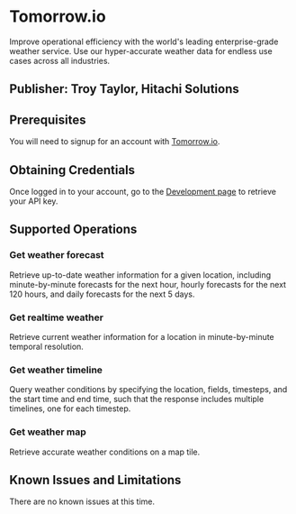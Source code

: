 # Tomorrow.io
Improve operational efficiency with the world's leading enterprise-grade weather service. Use our hyper-accurate weather data for endless use cases across all industries.

## Publisher: Troy Taylor, Hitachi Solutions

## Prerequisites
You will need to signup for an account with [Tomorrow.io](https://app.tomorrow.io/signup).

## Obtaining Credentials
Once logged in to your account, go to the [Development page](https://app.tomorrow.io/development/keys) to retrieve your API key.

## Supported Operations
### Get weather forecast
Retrieve up-to-date weather information for a given location, including minute-by-minute forecasts for the next hour, hourly forecasts for the next 120 hours, and daily forecasts for the next 5 days.
### Get realtime weather
Retrieve current weather information for a location in minute-by-minute temporal resolution.
### Get weather timeline
Query weather conditions by specifying the location, fields, timesteps, and the start time and end time, such that the response includes multiple timelines, one for each timestep.
### Get weather map
Retrieve accurate weather conditions on a map tile.

## Known Issues and Limitations
There are no known issues at this time.
